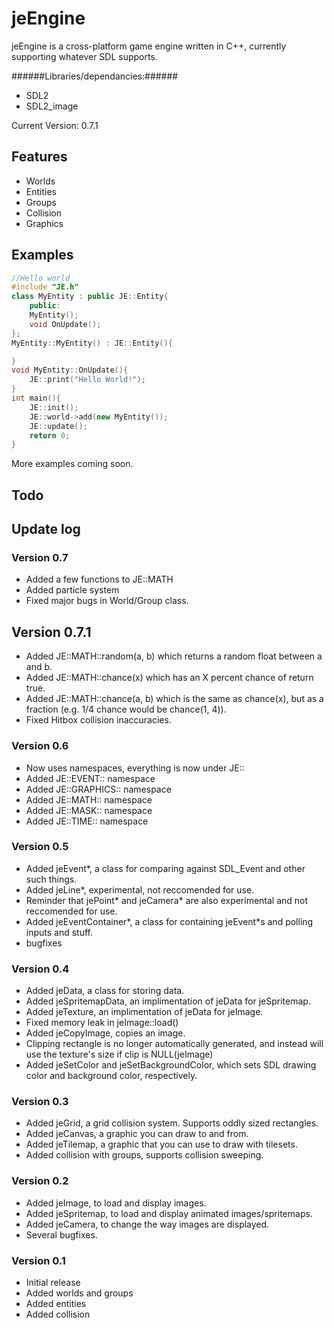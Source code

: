 jeEngine
========
jeEngine is a cross-platform game engine written in C++, currently supporting whatever SDL supports.

######Libraries/dependancies:######
- SDL2
- SDL2_image

Current Version: 0.7.1

Features
--------
- Worlds
- Entities
- Groups
- Collision
- Graphics

Examples
--------
```C++
//Hello world
#include "JE.h"
class MyEntity : public JE::Entity{
	public:
	MyEntity();
	void OnUpdate();
};
MyEntity::MyEntity() : JE::Entity(){

}
void MyEntity::OnUpdate(){
	JE::print("Hello World!");
}
int main(){
	JE::init();
	JE::world->add(new MyEntity());
	JE::update();
	return 0;
}
```
More examples coming soon.

Todo
--------

Update log
--------
### Version 0.7 ###
- Added a few functions to JE::MATH
- Added particle system
- Fixed major bugs in World/Group class.
## Version 0.7.1 ##
- Added JE::MATH::random(a, b) which returns a random float between a and b.
- Added JE::MATH::chance(x) which has an X percent chance of return true.
- Added JE::MATH::chance(a, b) which is the same as chance(x), but as a fraction (e.g. 1/4 chance would be chance(1, 4)).
- Fixed Hitbox collision inaccuracies.

### Version 0.6 ###
- Now uses namespaces, everything is now under JE::
- Added JE::EVENT:: namespace
- Added JE::GRAPHICS:: namespace
- Added JE::MATH:: namespace
- Added JE::MASK:: namespace
- Added JE::TIME:: namespace

### Version 0.5 ###
- Added jeEvent*, a class for comparing against SDL_Event and other such things.
- Added jeLine*, experimental, not reccomended for use.
- Reminder that jePoint* and jeCamera* are also experimental and not reccomended for use.
- Added jeEventContainer*, a class for containing jeEvent*s and polling inputs and stuff.
- bugfixes

### Version 0.4 ###
- Added jeData, a class for storing data.
- Added jeSpritemapData, an implimentation of jeData for jeSpritemap.
- Added jeTexture, an implimentation of jeData for jeImage.
- Fixed memory leak in jeImage::load()
- Added jeCopyImage, copies an image.
- Clipping rectangle is no longer automatically generated, and instead will use the texture's size if clip is NULL(jeImage)
- Added jeSetColor and jeSetBackgroundColor, which sets SDL drawing color and background color, respectively.

### Version 0.3 ###
- Added jeGrid, a grid collision system.  Supports oddly sized rectangles.
- Added jeCanvas, a graphic you can draw to and from.
- Added jeTilemap, a graphic that you can use to draw with tilesets.
- Added collision with groups, supports collision sweeping.

### Version 0.2 ###
- Added jeImage, to load and display images.
- Added jeSpritemap, to load and display animated images/spritemaps.
- Added jeCamera, to change the way images are displayed.
- Several bugfixes.

### Version 0.1 ###
- Initial release
- Added worlds and groups
- Added entities
- Added collision


